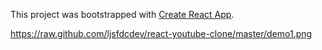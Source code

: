 This project was bootstrapped with [Create React App](https://github.com/facebookincubator/create-react-app).

https://raw.github.com/ljsfdcdev/react-youtube-clone/master/demo1.png
